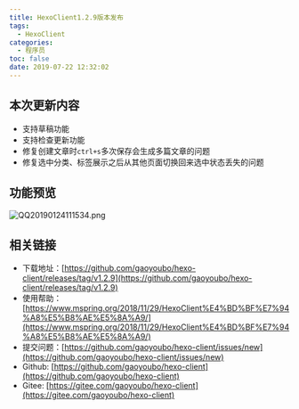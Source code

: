 ```yaml
---
title: HexoClient1.2.9版本发布
tags:
  - HexoClient
categories:
  - 程序员
toc: false
date: 2019-07-22 12:32:02
---
```


## 本次更新内容
- 支持草稿功能
- 支持检查更新功能
- 修复创建文章时`ctrl+s`多次保存会生成多篇文章的问题
- 修复选中分类、标签展示之后从其他页面切换回来选中状态丢失的问题

## 功能预览
![QQ20190124111534.png](http://file.mspring.org/FpVFNRfqb1r8SL8WmWPwrZwNqE2M)

## 相关链接
- 下载地址：[https://github.com/gaoyoubo/hexo-client/releases/tag/v1.2.9](https://github.com/gaoyoubo/hexo-client/releases/tag/v1.2.9)
- 使用帮助：[https://www.mspring.org/2018/11/29/HexoClient%E4%BD%BF%E7%94%A8%E5%B8%AE%E5%8A%A9/](https://www.mspring.org/2018/11/29/HexoClient%E4%BD%BF%E7%94%A8%E5%B8%AE%E5%8A%A9/)
- 提交问题：[https://github.com/gaoyoubo/hexo-client/issues/new](https://github.com/gaoyoubo/hexo-client/issues/new)
- Github: [https://github.com/gaoyoubo/hexo-client](https://github.com/gaoyoubo/hexo-client)
- Gitee: [https://gitee.com/gaoyoubo/hexo-client](https://gitee.com/gaoyoubo/hexo-client)